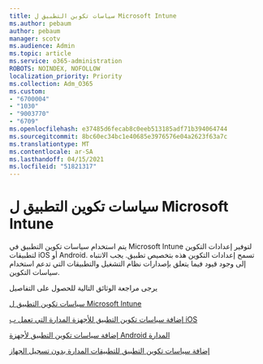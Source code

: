 ```yaml
---
title: سياسات تكوين التطبيق ل Microsoft Intune
ms.author: pebaum
author: pebaum
manager: scotv
ms.audience: Admin
ms.topic: article
ms.service: o365-administration
ROBOTS: NOINDEX, NOFOLLOW
localization_priority: Priority
ms.collection: Adm_O365
ms.custom:
- "6700004"
- "1030"
- "9003770"
- "6709"
ms.openlocfilehash: e37485d6fecab8c0eeb513185adf71b394064744
ms.sourcegitcommit: 8bc60ec34bc1e40685e3976576e04a2623f63a7c
ms.translationtype: MT
ms.contentlocale: ar-SA
ms.lasthandoff: 04/15/2021
ms.locfileid: "51821317"
---
```

# <a name="app-configuration-policies-for-microsoft-intune"></a>سياسات تكوين التطبيق ل Microsoft Intune

يتم استخدام سياسات تكوين التطبيق في Microsoft Intune لتوفير إعدادات التكوين لتطبيقات iOS أو Android. تسمح إعدادات التكوين هذه بتخصيص تطبيق. يجب الانتباه إلى وجود قيود فيما يتعلق بإصدارات نظام التشغيل والتطبيقات التي تدعم استخدام سياسات التكوين.

يرجى مراجعة الوثائق التالية للحصول على التفاصيل

[سياسات تكوين التطبيق ل Microsoft Intune](https://docs.microsoft.com/intune/app-configuration-policies-overview)  

[إضافة سياسات تكوين التطبيق للأجهزة المدارة التي تعمل ب iOS](https://docs.microsoft.com/intune/app-configuration-policies-use-ios)  

[إضافة سياسات تكوين التطبيق لأجهزة Android المدارة](https://docs.microsoft.com/intune/app-configuration-policies-use-android)

[إضافة سياسات تكوين التطبيق للتطبيقات المدارة بدون تسجيل الجهاز](https://docs.microsoft.com/intune/app-configuration-policies-managed-app)
